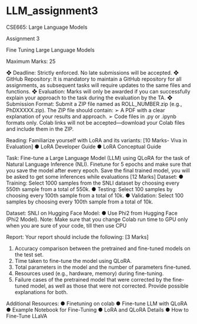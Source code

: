 # LLM_assignment3
CSE665: Large Language Models

Assignment 3

Fine Tuning Large Language Models

Maximum Marks: 25

❖ Deadline: Strictly enforced. No late submissions will be accepted.
❖ GitHub Repository: It is mandatory to maintain a GitHub repository for all assignments,
as subsequent tasks will require updates to the same files and functions.
❖ Evaluation: Marks will only be awarded if you can successfully explain your approach to
the task during the evaluation by the TA.
❖ Submission Format: Submit a ZIP file named as ROLL_NUMBER.zip (e.g.,
PhDXXXXX.zip). The ZIP file should contain:
➢ A PDF with a clear explanation of your results and approach.
➢ Code files in .py or .ipynb formats only. Colab links will not be
accepted—download your Colab files and include them in the ZIP.

Reading: Familiarize yourself with LoRA and its variants: [10 Marks- Viva in Evaluation]
● LoRA Developer Guide
● LoRA Conceptual Guide

Task: Fine-tune a Large Language Model (LLM) using QLoRA for the task of Natural
Language Inference (NLI). Finetune for 5 epochs and make sure that you save the model after
every epoch. Save the final trained model, you will be asked to get some inferences while
evaluations [12 Marks]
Dataset:
● Training: Select 1000 samples from the SNLI dataset by choosing every 550th sample
from a total of 550k.
● Testing: Select 100 samples by choosing every 100th sample from a total of 10k.
● Validation: Select 100 samples by choosing every 100th sample from a total of 10k.

Dataset: SNLI on Hugging Face
Model:
● Use Phi2 from Hugging Face (Phi2 Model).
Note: Make sure that you change Colab run time to GPU only when you are sure of your
code, till then use CPU

Report: Your report should include the following: [3 Marks]
1. Accuracy comparison between the pretrained and fine-tuned models on the test set.
2. Time taken to fine-tune the model using QLoRA.
3. Total parameters in the model and the number of parameters fine-tuned.
4. Resources used (e.g., hardware, memory) during fine-tuning.
5. Failure cases of the pretrained model that were corrected by the fine-tuned model, as
well as those that were not corrected. Provide possible explanations for both.

Additional Resources:
● Finetuning on colab
● Fine-tune LLM with QLoRA
● Example Notebook for Fine-Tuning
● LoRA and QLoRA Details
● How to Fine-Tune LLaVA
